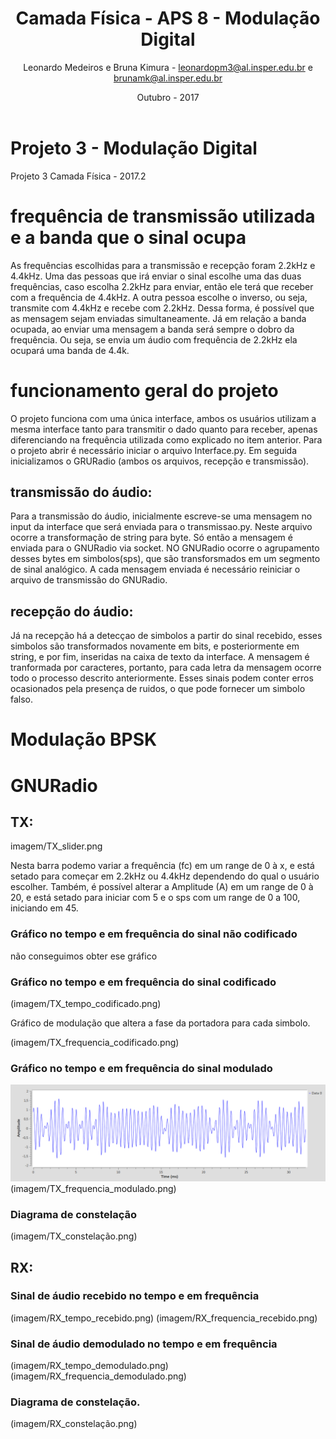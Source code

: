 ﻿---
title: Camada Física -  APS 8 - Modulação Digital
author: Leonardo Medeiros e Bruna Kimura - leonardopm3@al.insper.edu.br e brunamk@al.insper.edu.br
date: Outubro - 2017
---


# Projeto 3 - Modulação Digital
Projeto 3 Camada Física - 2017.2

# frequência de transmissão utilizada e a banda que o sinal ocupa

As frequências escolhidas para a transmissão e recepção foram 2.2kHz e 4.4kHz. Uma das pessoas que irá enviar o sinal escolhe uma das duas frequências, caso escolha 2.2kHz para enviar, então ele terá que receber com a frequência de 4.4kHz. A outra pessoa escolhe o inverso, ou seja, transmite com 4.4kHz e recebe com 2.2kHz. Dessa forma, é possível que as mensagem sejam enviadas simultaneamente. 
Já em relação a banda ocupada, ao enviar uma mensagem a banda será sempre o dobro da frequência. Ou seja, se envia um áudio com frequência de 2.2kHz ela ocupará uma banda de 4.4k.

# funcionamento geral do projeto

O projeto funciona com uma única interface, ambos os usuários utilizam a mesma interface tanto para transmitir o dado quanto para receber, apenas diferenciando na frequência utilizada como explicado no item anterior. Para o projeto abrir é necessário iniciar o arquivo Interface.py. Em seguida inicializamos o GRURadio (ambos os arquivos, recepção e transmissão).

## transmissão do áudio:

Para a transmissão do áudio, inicialmente escreve-se uma mensagem no input da interface que será enviada para o transmissao.py. Neste arquivo ocorre a transformação de string para byte. Só então a mensagem é enviada para o GNURadio via socket. NO GNURadio ocorre o agrupamento desses bytes em simbolos(sps), que são transforsmados em um segmento de sinal analógico. 
A cada mensagem enviada é necessário reiniciar o arquivo de transmissão do GNURadio.

## recepção do áudio:

Já na recepção há a detecçao de simbolos a partir do sinal recebido, esses simbolos são transformados novamente em bits, e posteriormente em string, e por fim, inseridas na caixa de texto da interface. A mensagem é tranformada por caracteres, portanto, para cada letra da mensagem ocorre todo o processo descrito anteriormente.
Esses sinais podem conter erros ocasionados pela presença de ruidos, o que pode fornecer um simbolo falso. 

# Modulação BPSK



# GNURadio

## TX:

imagem/TX_slider.png

Nesta barra podemo variar a frequência (fc) em um range de 0 à x, e está setado para começar em 2.2kHz ou 4.4kHz dependendo do qual o usuário escolher.
Também, é possível alterar a Amplitude (A) em um range de 0 à 20, e está setado para iniciar com 5 e o sps com um range de 0 a 100, iniciando em 45.

###  Gráfico no tempo e em frequência do sinal não codificado

não conseguimos obter ese gráfico

### Gráfico no tempo e em frequência do sinal codificado
(imagem/TX_tempo_codificado.png)

Gráfico de modulação que altera a fase da portadora para cada simbolo.

(imagem/TX_frequencia_codificado.png)

### Gráfico no tempo e em frequência do sinal modulado
![Img 1](imagem/TX_tempo_modulado.png)  
(imagem/TX_frequencia_modulado.png)

### Diagrama de constelação
(imagem/TX_constelação.png)

## RX:

### Sinal de áudio recebido no tempo e em frequência
(imagem/RX_tempo_recebido.png)
(imagem/RX_frequencia_recebido.png)

### Sinal de áudio demodulado no tempo e em frequência
(imagem/RX_tempo_demodulado.png)
(imagem/RX_frequencia_demodulado.png)

### Diagrama de constelação.
(imagem/RX_constelação.png)
